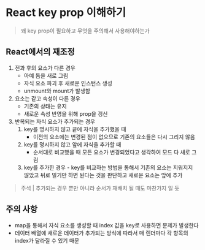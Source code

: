 # React key prop 이해하기

> 왜 key prop이 필요하고 무엇을 주의해서 사용해야하는가

## React에서의 재조정

1. 전과 후의 요소가 다른 경우
   - 아예 돔을 새로 그림
   - 자식 요소 파괴 후 새로운 인스턴스 생성
   - unmount와 mount가 발생함
2. 요소는 같고 속성이 다른 경우
   - 기존의 상태는 유지
   - 새로운 속성 반영을 위해 prop을 갱신
3. 반복되는 자식 요소가 추가되는 경우
   1. key를 명시하지 않고 끝에 자식을 추가했을 때
      - 이전의 요소에는 변경된 점이 없으므로 기존의 요소들은 다시 그리지 않음
   2. key를 명시하지 않고 앞에 자식을 추가할 때
      - 순서대로 비교했을 때 모든 요소가 변경되었다고 생각하여 모드 다 새로 그림
   3. key를 추가한 경우 - key를 비교하는 방법을 통해서 기존의 요소는 지워지지 않았고 뒤로 밀기만 하면 된다는 것을 판단하고 새로운 요소는 앞에 추가

> 주석 | 추가되는 경우 뿐만 아니라 순서가 재배치 될 때도 마찬가지 일 듯

## 주의 사항

- map을 통해서 자식 요소를 생성할 때 index 값을 key로 사용하면 문제가 발생한다
- 데이터 배열에 새로운 데이터가 추가되는 방식에 따라서 매 렌더마다 각 항목의 index가 달라질 수 있기 때문
